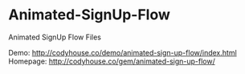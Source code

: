 # Animated-SignUp-Flow
Animated SignUp Flow Files

Demo: http://codyhouse.co/demo/animated-sign-up-flow/index.html
<br/>
Homepage: http://codyhouse.co/gem/animated-sign-up-flow/
